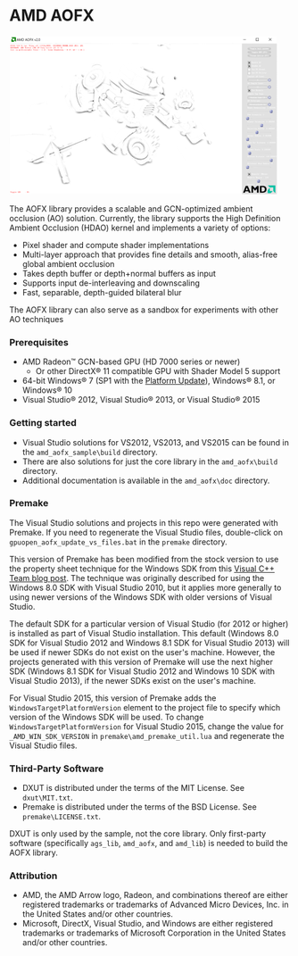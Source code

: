 # AMD AOFX

<img src="amd_aofx_sample/media/Thumbnail.png" width="480" height="285" />

The AOFX library provides a scalable and GCN-optimized ambient occlusion (AO) solution. Currently, the library supports the High Definition Ambient Occlusion (HDAO) kernel and implements a variety of options:
* Pixel shader and compute shader implementations
* Multi-layer approach that provides fine details and smooth, alias-free global ambient occlusion
* Takes depth buffer or depth+normal buffers as input
* Supports input de-interleaving and downscaling
* Fast, separable, depth-guided bilateral blur

The AOFX library can also serve as a sandbox for experiments with other AO techniques

### Prerequisites
* AMD Radeon&trade; GCN-based GPU (HD 7000 series or newer)
  * Or other DirectX&reg; 11 compatible GPU with Shader Model 5 support 
* 64-bit Windows&reg; 7 (SP1 with the [Platform Update](https://msdn.microsoft.com/en-us/library/windows/desktop/jj863687.aspx)), Windows&reg; 8.1, or Windows&reg; 10
* Visual Studio&reg; 2012, Visual Studio&reg; 2013, or Visual Studio&reg; 2015

### Getting started
* Visual Studio solutions for VS2012, VS2013, and VS2015 can be found in the `amd_aofx_sample\build` directory.
* There are also solutions for just the core library in the `amd_aofx\build` directory.
* Additional documentation is available in the `amd_aofx\doc` directory.

### Premake
The Visual Studio solutions and projects in this repo were generated with Premake. If you need to regenerate the Visual Studio files, double-click on `gpuopen_aofx_update_vs_files.bat` in the `premake` directory.

This version of Premake has been modified from the stock version to use the property sheet technique for the Windows SDK from this [Visual C++ Team blog post](http://blogs.msdn.com/b/vcblog/archive/2012/11/23/using-the-windows-8-sdk-with-visual-studio-2010-configuring-multiple-projects.aspx). The technique was originally described for using the Windows 8.0 SDK with Visual Studio 2010, but it applies more generally to using newer versions of the Windows SDK with older versions of Visual Studio.

The default SDK for a particular version of Visual Studio (for 2012 or higher) is installed as part of Visual Studio installation. This default (Windows 8.0 SDK for Visual Studio 2012 and Windows 8.1 SDK for Visual Studio 2013) will be used if newer SDKs do not exist on the user's machine. However, the projects generated with this version of Premake will use the next higher SDK (Windows 8.1 SDK for Visual Studio 2012 and Windows 10 SDK with Visual Studio 2013), if the newer SDKs exist on the user's machine.

For Visual Studio 2015, this version of Premake adds the `WindowsTargetPlatformVersion` element to the project file to specify which version of the Windows SDK will be used. To change `WindowsTargetPlatformVersion` for Visual Studio 2015, change the value for `_AMD_WIN_SDK_VERSION` in `premake\amd_premake_util.lua` and regenerate the Visual Studio files.

### Third-Party Software
* DXUT is distributed under the terms of the MIT License. See `dxut\MIT.txt`.
* Premake is distributed under the terms of the BSD License. See `premake\LICENSE.txt`.

DXUT is only used by the sample, not the core library. Only first-party software (specifically `ags_lib`, `amd_aofx`, and `amd_lib`) is needed to build the AOFX library.

### Attribution
* AMD, the AMD Arrow logo, Radeon, and combinations thereof are either registered trademarks or trademarks of Advanced Micro Devices, Inc. in the United States and/or other countries.
* Microsoft, DirectX, Visual Studio, and Windows are either registered trademarks or trademarks of Microsoft Corporation in the United States and/or other countries.
